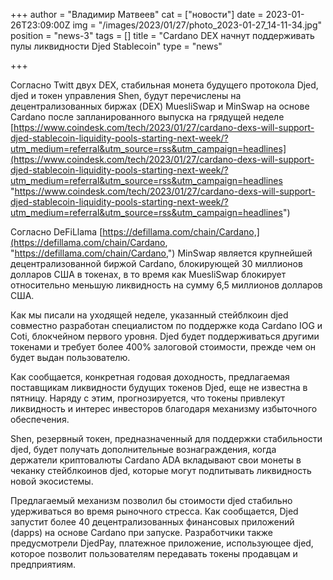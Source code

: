 +++
author = "Владимир Матвеев"
cat = ["новости"]
date = 2023-01-26T23:09:00Z
img = "/images/2023/01/27/photo_2023-01-27_14-11-34.jpg"
position = "news-3"
tags = []
title = "Cardano DEX начнут поддерживать пулы ликвидности Djed Stablecoin"
type = "news"

+++

Согласно Twitt двух DEX, стабильная монета будущего протокола Djed, djed и токен управления Shen, будут перечислены на децентрализованных биржах (DEX) MuesliSwap и MinSwap на основе Cardano после запланированного выпуска на грядущей неделе [https://www.coindesk.com/tech/2023/01/27/cardano-dexs-will-support-djed-stablecoin-liquidity-pools-starting-next-week/?utm_medium=referral&utm_source=rss&utm_campaign=headlines](https://www.coindesk.com/tech/2023/01/27/cardano-dexs-will-support-djed-stablecoin-liquidity-pools-starting-next-week/?utm_medium=referral&utm_source=rss&utm_campaign=headlines "https://www.coindesk.com/tech/2023/01/27/cardano-dexs-will-support-djed-stablecoin-liquidity-pools-starting-next-week/?utm_medium=referral&utm_source=rss&utm_campaign=headlines")

Согласно DeFiLlama [https://defillama.com/chain/Cardano,](https://defillama.com/chain/Cardano, "https://defillama.com/chain/Cardano,") MinSwap является крупнейшей децентрализованной биржой Cardano, блокирующей 30 миллионов долларов США в токенах, в то время как MuesliSwap блокирует относительно меньшую ликвидность на сумму 6,5 миллионов долларов США.

Как мы писали на уходящей неделе, указанный стейблкоин djed  совместно разработан специалистом  по поддержке кода Cardano IOG и Coti, блокчейном первого уровня. Djed будет поддерживаться другими токенами и требует более 400% залоговой стоимости, прежде чем он будет выдан пользователю.

Как сообщается, конкретная годовая доходность, предлагаемая поставщикам ликвидности будущих токенов Djed, еще не известна в пятницу. Наряду с этим, прогнозируется, что токены привлекут ликвидность и интерес инвесторов благодаря механизму избыточного обеспечения.

Shen, резервный токен, предназначенный для поддержки стабильности djed, будет получать дополнительные вознаграждения, когда держатели криптовалюты Cardano ADA вкладывают свои монеты в чеканку стейблкоинов djed, которые могут подпитывать ликвидность новой экосистемы.

Предлагаемый механизм позволил бы стоимости djed стабильно удерживаться во время рыночного стресса. Как сообщается, Djed запустит более 40 децентрализованных финансовых приложений (dapps) на основе Cardano при запуске. Разработчики также предусмотрели DjedPay, платежное приложение, использующее djed, которое позволит пользователям передавать токены продавцам и предприятиям.